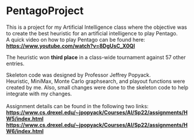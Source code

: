 # PentagoProject

This is a project for my Artificial Intelligence class where the objective was to create the best heuristic for an artificial intelligence to play Pentago.
<br>A quick video on how to play Pentago can be found here: **https://www.youtube.com/watch?v=8DgUsC_X0QI**

The heuristic won **third place** in a class-wide tournament against 57 other entries.

Skeleton code was designed by Professor Jeffrey Popyack.
<br>Heuristic, MiniMax, Monte Carlo graphsearch, and playout functions were created by me. Also, small changes were done to the skeleton code to help integrate with my changes.
<br>
<br>Assignment details can be found in the following two links:
**<br>https://www.cs.drexel.edu/~jpopyack/Courses/AI/Sp22/assignments/HW5/index.html
<br>https://www.cs.drexel.edu/~jpopyack/Courses/AI/Sp22/assignments/HW6/index.html**
